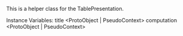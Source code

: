 This is a helper class for the TablePresentation.Instance Variables:	title	<ProtoObject | PseudoContext>	computation	<ProtoObject | PseudoContext>